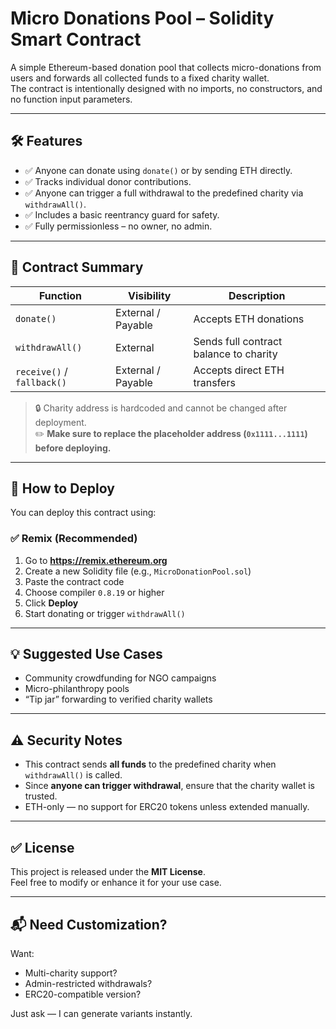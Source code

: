 # Micro Donations Pool – Solidity Smart Contract

A simple Ethereum-based donation pool that collects micro-donations from users and forwards all collected funds to a fixed charity wallet.  
The contract is intentionally designed with no imports, no constructors, and no function input parameters.

---

## 🛠 Features

- ✅ Anyone can donate using `donate()` or by sending ETH directly.
- ✅ Tracks individual donor contributions.
- ✅ Anyone can trigger a full withdrawal to the predefined charity via `withdrawAll()`.
- ✅ Includes a basic reentrancy guard for safety.
- ✅ Fully permissionless – no owner, no admin.

---

## 📜 Contract Summary

| Function      | Visibility | Description |
|--------------|------------|-------------|
| `donate()`   | External / Payable | Accepts ETH donations |
| `withdrawAll()` | External | Sends full contract balance to charity |
| `receive()` / `fallback()` | External / Payable | Accepts direct ETH transfers |

> 🔒 Charity address is hardcoded and cannot be changed after deployment.  
> ✏️ **Make sure to replace the placeholder address (`0x1111...1111`) before deploying.**

---

## 🚀 How to Deploy

You can deploy this contract using:

### ✅ Remix (Recommended)

1. Go to **https://remix.ethereum.org**
2. Create a new Solidity file (e.g., `MicroDonationPool.sol`)
3. Paste the contract code
4. Choose compiler `0.8.19` or higher
5. Click **Deploy**
6. Start donating or trigger `withdrawAll()`

---

## 💡 Suggested Use Cases

- Community crowdfunding for NGO campaigns
- Micro-philanthropy pools
- “Tip jar” forwarding to verified charity wallets

---

## ⚠️ Security Notes

- This contract sends **all funds** to the predefined charity when `withdrawAll()` is called.
- Since **anyone can trigger withdrawal**, ensure that the charity wallet is trusted.
- ETH-only — no support for ERC20 tokens unless extended manually.

---

## ✅ License

This project is released under the **MIT License**.  
Feel free to modify or enhance it for your use case.

---

## 📬 Need Customization?

Want:

- Multi-charity support?
- Admin-restricted withdrawals?
- ERC20-compatible version?

Just ask — I can generate variants instantly.
